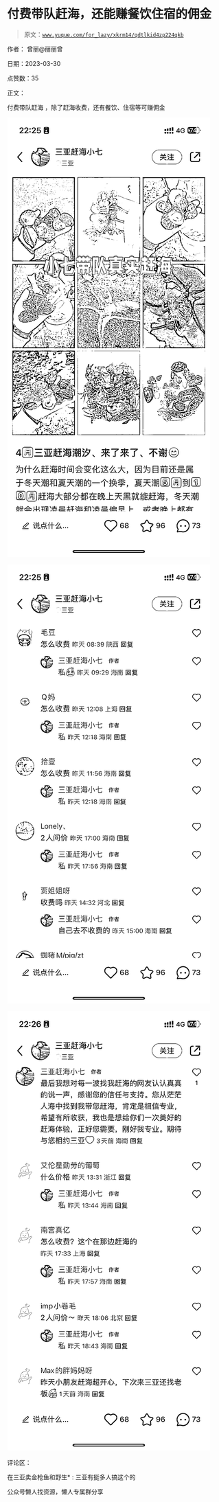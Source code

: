 # 付费带队赶海，还能赚餐饮住宿的佣金

> 原文：[`www.yuque.com/for_lazy/xkrm14/qdtlkid4zp224qkb`](https://www.yuque.com/for_lazy/xkrm14/qdtlkid4zp224qkb)

作者： 曾丽@丽丽曾

日期：2023-03-30

点赞数：35

正文：

付费带队赶海 ，除了赶海收费，还有餐饮、住宿等可赚佣金

![](img/936ef72be51276b47ea4b89d029808a8.png)  

![](img/45a4eb69e78d3a1ce2abc6f02725a26a.png)  

![](img/697f0c3a4289a849be4f5aa7e953c4ae.png)  

评论区：

在三亚卖金枪鱼和野生* : 三亚有挺多人搞这个的

公众号懒人找资源，懒人专属群分享

